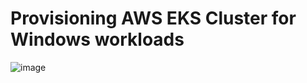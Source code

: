 # Provisioning AWS EKS Cluster for Windows workloads

![image](https://user-images.githubusercontent.com/42310282/169867195-e6bf701b-8f6d-4e62-bb0b-9ad92e72a928.png)
